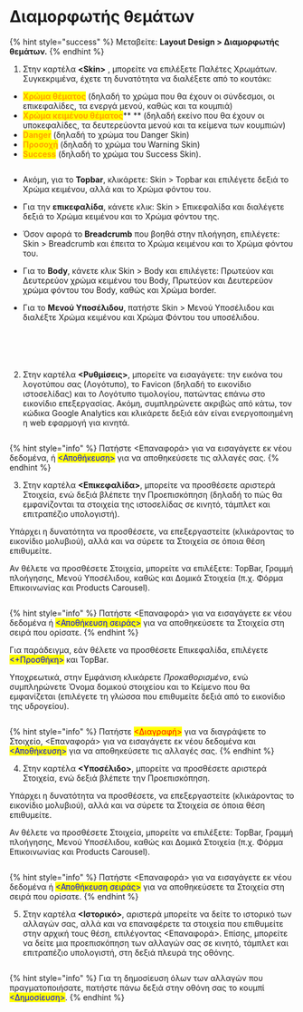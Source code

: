 # Διαμορφωτής θεμάτων

{% hint style="success" %}
Μεταβείτε: **Layout Design > Διαμορφωτής θεμάτων.**
{% endhint %}

1. Στην καρτέλα **\<Skin>** , μπορείτε να επιλέξετε Παλέτες Χρωμάτων. Συγκεκριμένα, έχετε τη δυνατότητα να διαλέξετε από το κουτάκι:&#x20;

* <mark style="color:orange;">**Χρώμα θέματος**</mark> (δηλαδή το χρώμα που θα έχουν οι σύνδεσμοι, οι επικεφαλίδες, τα ενεργά μενού, καθώς και τα κουμπιά)
* <mark style="color:orange;">**Χρώμα κειμένου θέματος**</mark>** ** (δηλαδή εκείνο που θα έχουν οι υποκεφαλίδες, τα δευτερεύοντα μενού και τα κείμενα των κουμπιών)
* <mark style="color:orange;">**Danger**</mark> (δηλαδή το χρώμα του Danger Skin)
* <mark style="color:orange;">**Προσοχή**</mark> (δηλαδή το χρώμα του Warning Skin)
* <mark style="color:orange;">**Success**</mark> (δηλαδή το χρώμα του Success Skin).

<figure><img src="../.gitbook/assets/ScreenHunter 98 (1).png" alt=""><figcaption></figcaption></figure>

* Ακόμη, για το **Topbar**, κλικάρετε: Skin > Topbar και επιλέγετε δεξιά το Χρώμα κειμένου, αλλά και το Χρώμα φόντου του.
* Για την **επικεφαλίδα**, κάνετε κλικ: Skin > Επικεφαλίδα και διαλέγετε δεξιά το Χρώμα κειμένου και το Χρώμα φόντου της.
* Όσον αφορά το **Breadcrumb** που βοηθά στην πλοήγηση, επιλέγετε: Skin > Breadcrumb και έπειτα το Χρώμα κειμένου και το Χρώμα φόντου του.
* Για το **Body**, κάνετε κλικ Skin > Body και επιλέγετε: Πρωτεύον και Δευτερεύον χρώμα κειμένου του Body, Πρωτεύον και Δευτερεύον χρώμα φόντου του Body, καθώς και Χρώμα border.
*   Για το **Μενού Υποσέλιδου**, πατήστε Skin > Μενού Υποσέλιδου και διαλέξτε Χρώμα κειμένου και Χρώμα Φόντου του υποσέλιδου.

    &#x20;

<div>

<figure><img src="../.gitbook/assets/ScreenHunter 104 (1).png" alt=""><figcaption></figcaption></figure>

 

<figure><img src="../.gitbook/assets/ScreenHunter 105 (1).png" alt=""><figcaption></figcaption></figure>

 

<figure><img src="../.gitbook/assets/ScreenHunter 106.png" alt=""><figcaption></figcaption></figure>

 

<figure><img src="../.gitbook/assets/ScreenHunter 107 (1).png" alt=""><figcaption></figcaption></figure>

 

<figure><img src="../.gitbook/assets/ScreenHunter 108.png" alt=""><figcaption></figcaption></figure>

</div>

2. Στην καρτέλα **<Ρυθμίσεις>**, μπορείτε να εισαγάγετε: την εικόνα του λογοτύπου σας (Λογότυπο), το Favicon (δηλαδή το εικονίδιο ιστοσελίδας) και το Λογότυπο τιμολογίου, πατώντας επάνω στο εικονίδιο επεξεργασίας. Ακόμη, συμπληρώνετε ακριβώς από κάτω, τον κώδικα Google Analytics και κλικάρετε δεξιά εάν είναι ενεργοποιημένη η web εφαρμογή για κινητά.

<figure><img src="../.gitbook/assets/ScreenHunter 100.png" alt=""><figcaption></figcaption></figure>

{% hint style="info" %}
Πατήστε <Επαναφορά> για να εισαγάγετε εκ νέου δεδομένα, ή <mark style="color:blue;"><Αποθήκευση></mark> για να αποθηκεύσετε τις αλλαγές σας.
{% endhint %}

3. Στην καρτέλα **<Επικεφαλίδα>**, μπορείτε να προσθέσετε αριστερά Στοιχεία, ενώ δεξιά βλέπετε την Προεπισκόπηση (δηλαδή το πώς θα εμφανίζονται τα στοιχεία της ιστοσελίδας σε κινητό, τάμπλετ και επιτραπέζιο υπολογιστή).

Υπάρχει η δυνατότητα να προσθέσετε, να επεξεργαστείτε (κλικάροντας το εικονίδιο μολυβιού), αλλά και να σύρετε τα Στοιχεία σε όποια θέση επιθυμείτε.

Αν θέλετε να προσθέσετε Στοιχεία, μπορείτε να επιλέξετε: TopBar, Γραμμή πλοήγησης, Μενού Υποσέλιδου, καθώς και Δομικά Στοιχεία (π.χ. Φόρμα Επικοινωνίας και Products Carousel).&#x20;

<figure><img src="../.gitbook/assets/ScreenHunter 101 (1).png" alt=""><figcaption></figcaption></figure>

{% hint style="info" %}
Πατήστε <Επαναφορά> για να εισαγάγετε εκ νέου δεδομένα ή <mark style="color:blue;"><Αποθήκευση σειράς></mark> για να αποθηκεύσετε τα Στοιχεία στη σειρά που ορίσατε.
{% endhint %}

Για παράδειγμα, εάν θέλετε να προσθέσετε Επικεφαλίδα, επιλέγετε <mark style="color:blue;"><+Προσθήκη></mark> και TopBar.

Υποχρεωτικά, στην Εμφάνιση κλικάρετε _Προκαθορισμένο_, ενώ συμπληρώνετε Όνομα δομικού στοιχείου και το Κείμενο που θα εμφανίζεται (επιλέγετε τη γλώσσα που επιθυμείτε δεξιά από το εικονίδιο της υδρογείου).

<figure><img src="../.gitbook/assets/ScreenHunter 109.png" alt=""><figcaption></figcaption></figure>

{% hint style="info" %}
Πατήστε <mark style="color:red;"><Διαγραφή></mark> για να διαγράψετε το Στοιχείο, <Επαναφορά> για να εισαγάγετε εκ νέου δεδομένα και <mark style="color:blue;"><Αποθήκευση></mark> για να αποθηκεύσετε τις αλλαγές σας.
{% endhint %}

4. Στην καρτέλα **<Υποσέλιδο>**, μπορείτε να προσθέσετε αριστερά Στοιχεία, ενώ δεξιά βλέπετε την Προεπισκόπηση.

Υπάρχει η δυνατότητα να προσθέσετε, να επεξεργαστείτε (κλικάροντας το εικονίδιο μολυβιού), αλλά και να σύρετε τα Στοιχεία σε όποια θέση επιθυμείτε.

Αν θέλετε να προσθέσετε Στοιχεία, μπορείτε να επιλέξετε: TopBar, Γραμμή πλοήγησης, Μενού Υποσέλιδου, καθώς και Δομικά Στοιχεία (π.χ. Φόρμα Επικοινωνίας και Products Carousel).

<figure><img src="../.gitbook/assets/ScreenHunter 102.png" alt=""><figcaption></figcaption></figure>

{% hint style="info" %}
Πατήστε <Επαναφορά> για να εισαγάγετε εκ νέου δεδομένα ή <mark style="color:blue;"><Αποθήκευση σειράς></mark> για να αποθηκεύσετε τα Στοιχεία στη σειρά που ορίσατε.
{% endhint %}

5. Στην καρτέλα **<Ιστορικό>**, αριστερά μπορείτε να δείτε το ιστορικό των αλλαγών σας, αλλά και να επαναφέρετε τα στοιχεία που επιθυμείτε στην αρχική τους θέση, επιλέγοντας <Επαναφορά>. Επίσης, μπορείτε να δείτε μια προεπισκόπηση των αλλαγών σας σε κινητό, τάμπλετ και επιτραπέζιο υπολογιστή, στη δεξιά πλευρά της οθόνης.

<figure><img src="../.gitbook/assets/ScreenHunter 103.png" alt=""><figcaption></figcaption></figure>

{% hint style="info" %}
Για τη δημοσίευση όλων των αλλαγών που πραγματοποιήσατε, πατήστε πάνω δεξιά στην οθόνη σας το κουμπί <mark style="color:blue;"><Δημοσίευση></mark>.
{% endhint %}
